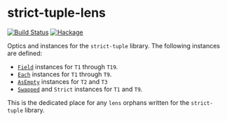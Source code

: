 # strict-tuple-lens

[![Build Status](https://travis-ci.com/emilypi/strict-tuple-lens.svg?branch=master)](https://travis-ci.com/emilypi/strict-tuple-lens)
[![Hackage](https://img.shields.io/hackage/v/strict-tuple-lens.svg)](https://hackage.haskell.org/package/strict-tuple-lens)

Optics and instances for the `strict-tuple` library. The following instances are defined:

- [`Field`](https://github.com/emilypi/strict-tuple-lens/blob/master/src/Data/Tuple/Strict/Lens/Field.hs) instances for `T1` through `T19`.
- [`Each`](https://github.com/emilypi/strict-tuple-lens/blob/master/src/Data/Tuple/Strict/Lens/Each.hs) instances for  `T1` through `T9`.
- [`AsEmpty`](https://github.com/emilypi/strict-tuple-lens/blob/master/src/Data/Tuple/Strict/Lens/Empty.hs) instances for `T2` and `T3`
- [`Swapped`](https://github.com/emilypi/strict-tuple-lens/blob/master/src/Data/Tuple/Strict/Lens/Iso.hs) and `Strict` instances for `T1` and `T9`.

This is the dedicated place for any `lens` orphans written for the `strict-tuple` library. 
